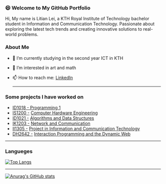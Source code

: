 ### :smile: Welcome to My GitHub Portfolio
Hi, My name is Litian Lei, a KTH Royal Institute of Technology bachelor student in Information and Communication Technology. Passionate about exploring the latest tech trends and creating innovative solutions to real-world problems.

### About Me
- 🌱 I’m currently studying in the second year ICT in KTH    
- 👀 I’m interested in art and math
- 📫 How to reach me: [LinkedIn](https://www.linkedin.com/in/litian-lei-536a7a24b/)

  ---
### Some projects I have worked on
- [ID1018 -](https://www.kth.se/student/kurser/kurs/ID1018)[ Programming 1]()
- [IS1200 -](https://www.kth.se/student/kurser/kurs/IS1200?l=en) [Computer Hardware Engineering](https://github.com/hellohi-ll/Uno32-ChipKIT-Snake)
- [ID1021 -](https://www.kth.se/student/kurser/kurs/ID1021) [Algorithms and Data Structures]()
- [IK1203 -](https://www.kth.se/student/kurser/kurs/IK1203?l=en) [Network and Communication]()
- [II1305 -](https://www.kth.se/student/kurser/kurs/II1305?l=en) [Project in Information and Communication Technology](https://github.com/henrisuurorg/fruit-detector)
- [DH2642 -](https://www.kth.se/student/kurser/kurs/DH2642?l=en) [Interaction Programming and the Dynamic Web](https://gits-15.sys.kth.se/mircoram/2023-group-33-project)

---
### Langueges
[![Top Langs](https://github-readme-stats.vercel.app/api/top-langs/?username=hellohi-ll&layout=compact)](https://github.com/anuraghazra/github-readme-stats)

---
[![Anurag's GitHub stats](https://github-readme-stats.vercel.app/api?username=hellohi-ll&show_icons=true&theme=tokyonight)](https://github.com/anuraghazra/github-readme-stats)

<!---
hellohi-ll/hellohi-ll is a ✨ special ✨ repository because its `README.md` (this file) appears on your GitHub profile.
You can click the Preview link to take a look at your changes.
--->
